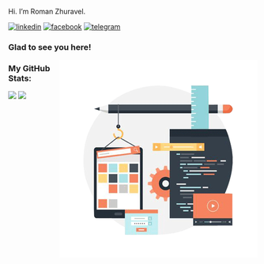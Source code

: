 Hi. I’m Roman Zhuravel.

[![linkedin][linkedin-image]][linkedin-link] [![facebook][fb-image]][fb-link] [![telegram][telegram-image]][telegram-link]

### Glad to see you here!

<img align="right" alt="GIF" src="https://github.com/zhooravell/zhooravell/blob/main/img/development.gif?raw=true" width="400" height="400" />

### My GitHub Stats:

<p>
  <img height="180em" src="https://github-readme-stats.vercel.app/api?username=zhooravell&show_icons=true&hide_border=true&&count_private=true&include_all_commits=true" />
  <img height="180em" src="https://github-readme-stats.vercel.app/api/top-langs/?username=zhooravell&exclude_repo=KNN-Image-Classification&show_icons=true&hide_border=true&layout=compact&langs_count=8"/>
</p>

[linkedin-link]: https://www.linkedin.com/in/roman-zhuravel-80202a76/
[linkedin-image]: https://img.shields.io/badge/LinkedIn-0077B5?style=for-the-badge&logo=linkedin&logoColor=white

[fb-link]: https://www.facebook.com/roman.zhyravel/
[fb-image]: https://img.shields.io/badge/Facebook-1877F2?style=for-the-badge&logo=facebook&logoColor=white

[telegram-link]: https://t.me/zhooravell
[telegram-image]: https://img.shields.io/badge/Telegram-2CA5E0?style=for-the-badge&logo=telegram&logoColor=white